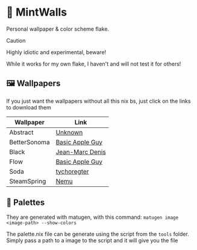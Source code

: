 <h1> 🌿 MintWalls </h1>

Personal wallpaper & color scheme flake.

> [!CAUTION]
> Highly idiotic and experimental, beware!
>
> While it works for my own flake, I haven't and will not test it for others!

## 🖼️ Wallpapers

If you just want the wallpapers without all this nix bs, just click on the links to download them

| Wallpaper    | Link |
| ------------ | ---- |
| Abstract     | [Unknown](https://i.imgur.com/Q8ZTZCH.png) |
| BetterSonoma | [Basic Apple Guy](https://static1.squarespace.com/static/5e949a92e17d55230cd1d44f/t/65ca8d7e72b2b13769ced989/1707773333181/BSonoma_Mac.png) |
| Black        | [Jean-Marc Denis](https://jmd.im/black) |
| Flow         | [Basic Apple Guy](https://basicappleguy.com/haberdashery/flow) |
| Soda         | [tychoregter](https://www.reddit.com/r/mac/comments/1fbkye2/i_made_a_set_of_wallpapers_for_mac_and_iphone/) |
| SteamSpring  | [Nemu](https://x.com/nemupanart/status/1768332333768442156)

## 🎨 Palettes

They are generated with matugen, with this command: ```matugen image <image-path> --show-colors```

The palette.nix file can be generate using the script from the ```tools``` folder. Simply pass a path to a image to the script and it will give you the file